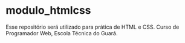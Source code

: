 # modulo_htmlcss
Esse repositório será utilizado para prática de HTML e CSS.
Curso de Programador Web, Escola Técnica do Guará.
